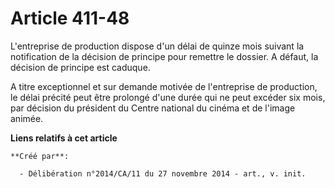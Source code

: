 # Article 411-48

L'entreprise de production dispose d'un délai de quinze mois suivant la notification de la décision de principe pour remettre
le dossier. A défaut, la décision de principe est caduque. 

A titre exceptionnel et sur demande motivée de l'entreprise de production, le délai précité peut être prolongé d'une durée
qui ne peut excéder six mois, par décision du président du Centre national du cinéma et de l'image animée.

**Liens relatifs à cet article**

	**Créé par**:

	  - Délibération n°2014/CA/11 du 27 novembre 2014 - art., v. init.
